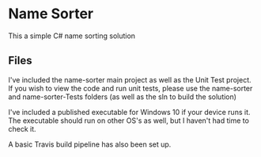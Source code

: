 # Name Sorter

This a simple C# name sorting solution

## Files
I've included the name-sorter main project as well as the Unit Test project.
If you wish to view the code and run unit tests, please use the name-sorter and name-sorter-Tests folders (as well as the sln to build the solution)

I've included a published executable for Windows 10 if your device runs it. The executable should run on other OS's as well, but I haven't had time to check it.

A basic Travis build pipeline has also been set up.
